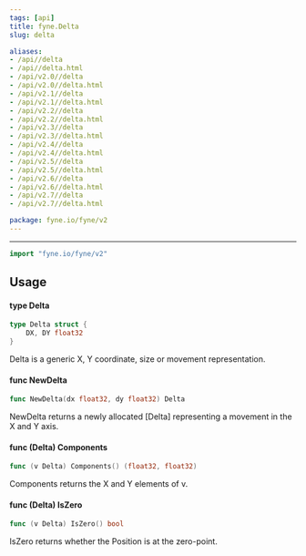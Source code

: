 ```yaml
---
tags: [api]
title: fyne.Delta
slug: delta

aliases:
- /api//delta
- /api//delta.html
- /api/v2.0//delta
- /api/v2.0//delta.html
- /api/v2.1//delta
- /api/v2.1//delta.html
- /api/v2.2//delta
- /api/v2.2//delta.html
- /api/v2.3//delta
- /api/v2.3//delta.html
- /api/v2.4//delta
- /api/v2.4//delta.html
- /api/v2.5//delta
- /api/v2.5//delta.html
- /api/v2.6//delta
- /api/v2.6//delta.html
- /api/v2.7//delta
- /api/v2.7//delta.html

package: fyne.io/fyne/v2
---
```



---
```go
import "fyne.io/fyne/v2"
```

## Usage

#### type Delta

```go
type Delta struct {
	DX, DY float32
}
```

Delta is a generic X, Y coordinate, size or movement representation.

#### func  NewDelta

```go
func NewDelta(dx float32, dy float32) Delta
```
NewDelta returns a newly allocated [Delta] representing a movement in the X and Y axis.

#### func (Delta) Components

```go
func (v Delta) Components() (float32, float32)
```
Components returns the X and Y elements of v.

#### func (Delta) IsZero

```go
func (v Delta) IsZero() bool
```
IsZero returns whether the Position is at the zero-point.
